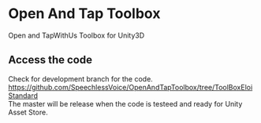 # Open And Tap Toolbox
Open and TapWithUs Toolbox for Unity3D      

## Access the code
Check for development branch for the code.     
https://github.com/SpeechlessVoice/OpenAndTapToolbox/tree/ToolBoxEloiStandard     
The master will be release when the code is testeed and ready for Unity Asset Store.         
